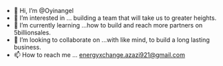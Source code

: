 - 👋 Hi, I’m @Oyinangel
- 👀 I’m interested in ... building a team that will take us to greater heights.
- 🌱 I’m currently learning ...how to build and reach more partners on 5billionsales.
- 💞️ I’m looking to collaborate on ...with like mind, to build a long lasting business.
- 📫 How to reach me ... energyxchange.azazi921@gmail.com

<!---
Oyinangel/Oyinangel is a ✨ special ✨ repository because its `README.md` (this file) appears on your GitHub profile.
You can click the Preview link to take a look at your changes.
--->
